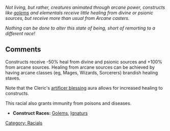 *Not living, but rather, creatures animated through arcane power,
constructs like [golems](Golems "wikilink") and elementals receive
little healing from divine or psionic sources, but receive more than
usual from Arcane casters.*

*Nothing can be done to alter this state of being, short of remorting to
a different race!*

## Comments

Constructs receive -50% heal from divine and psionic sources and +100%
from arcane sources. Healing from arcane sources can be achieved by
having arcane classes (eg, Mages, Wizards, Sorcerers) brandish healing
staves.

Note that the Cleric's [artificer
blessing](Artificer_Blessing "wikilink") aura allows for increased
healing to constructs.

This racial also grants immunity from poisons and diseases.

-   **Construct Races:** [Golems](Golems "wikilink"),
    [Ignaturs](Ignatur "wikilink")

[Category: Racials](Category:_Racials "wikilink")
